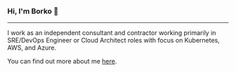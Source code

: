 ### Hi, I'm Borko 👋
___

I work as an independent consultant and contractor working primarily in SRE/DevOps Engineer or Cloud Architect roles with focus on Kubernetes, AWS, and Azure.

You can find out more about me [here](https://www.b3o.tech/).

<!--
**borkod/borkod** is a ✨ _special_ ✨ repository because its `README.md` (this file) appears on your GitHub profile.

Here are some ideas to get you started:

- 🔭 I’m currently working on ...
- 🌱 I’m currently learning ...
- 👯 I’m looking to collaborate on ...
- 🤔 I’m looking for help with ...
- 💬 Ask me about ...
- 📫 How to reach me: ...
- 😄 Pronouns: ...
- ⚡ Fun fact: ...
-->
